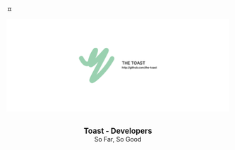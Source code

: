 ㅍ<br />

<div align="center">
  
<img src="https://raw.githubusercontent.com/The-Toast/.github/main/Banner.png" />

<br />
<br />

<b><big>Toast - Developers</big></b><br />
So Far, So Good

</div>

<br />
